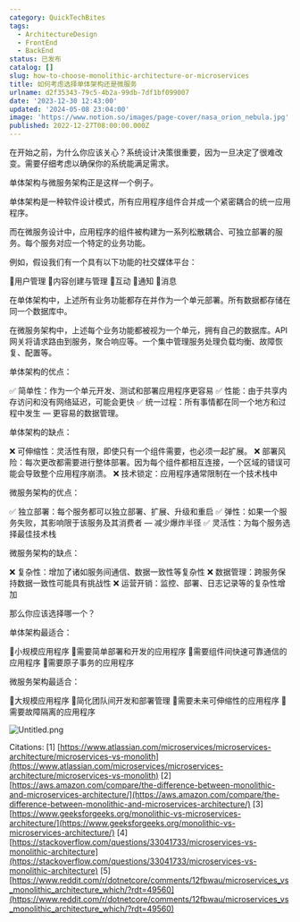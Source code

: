 ```yaml
---
category: QuickTechBites
tags:
  - ArchitectureDesign
  - FrontEnd
  - BackEnd
status: 已发布
catalog: []
slug: how-to-choose-monolithic-architecture-or-microservices
title: 如何考虑选择单体架构还是微服务
urlname: d2f35343-79c5-4b2a-99db-7df1bf099007
date: '2023-12-30 12:43:00'
updated: '2024-05-08 23:04:00'
image: 'https://www.notion.so/images/page-cover/nasa_orion_nebula.jpg'
published: 2022-12-27T08:00:00.000Z
---
```


在开始之前，为什么你应该关心？系统设计决策很重要，因为一旦决定了很难改变。需要仔细考虑以确保你的系统能满足需求。


单体架构与微服务架构正是这样一个例子。


单体架构是一种软件设计模式，所有应用程序组件合并成一个紧密耦合的统一应用程序。


而在微服务设计中，应用程序的组件被构建为一系列松散耦合、可独立部署的服务。每个服务对应一个特定的业务功能。


例如，假设我们有一个具有以下功能的社交媒体平台：


🔸用户管理
🔸内容创建与管理
🔸互动
🔸通知
🔸消息


在单体架构中，上述所有业务功能都存在并作为一个单元部署。所有数据都存储在同一个数据库中。


在微服务架构中，上述每个业务功能都被视为一个单元，拥有自己的数据库。API 网关将请求路由到服务，聚合响应等。一个集中管理服务处理负载均衡、故障恢复、配置等。


单体架构的优点：


✅ 简单性：作为一个单元开发、测试和部署应用程序更容易
✅ 性能：由于共享内存访问和没有网络延迟，可能会更快
✅ 统一过程：所有事情都在同一个地方和过程中发生 — 更容易的数据管理。


单体架构的缺点：


❌ 可伸缩性：灵活性有限，即使只有一个组件需要，也必须一起扩展。
❌ 部署风险：每次更改都需要进行整体部署。因为每个组件都相互连接，一个区域的错误可能会导致整个应用程序崩溃。
❌ 技术锁定：应用程序通常限制在一个技术栈中


微服务架构的优点：


✅ 独立部署：每个服务都可以独立部署、扩展、升级和重启
✅ 弹性：如果一个服务失败，其影响限于该服务及其消费者 — 减少爆炸半径
✅ 灵活性：为每个服务选择最佳技术栈


微服务架构的缺点：


❌ 复杂性：增加了诸如服务间通信、数据一致性等复杂性
❌ 数据管理：跨服务保持数据一致性可能具有挑战性
❌ 运营开销：监控、部署、日志记录等的复杂性增加


那么你应该选择哪一个？


单体架构最适合：


🔹小规模应用程序
🔹需要简单部署和开发的应用程序
🔹需要组件间快速可靠通信的应用程序
🔹需要原子事务的应用程序


微服务架构最适合：


🔸大规模应用程序
🔸简化团队间开发和部署管理
🔸需要未来可伸缩性的应用程序
🔸需要故障隔离的应用程序


![Untitled.png](https://prod-files-secure.s3.us-west-2.amazonaws.com/5d24fe63-e567-4804-86f9-9fdc62e13082/8d149051-cc00-4198-a3d7-e00805eb8f9e/Untitled.png?X-Amz-Algorithm=AWS4-HMAC-SHA256&X-Amz-Content-Sha256=UNSIGNED-PAYLOAD&X-Amz-Credential=ASIAZI2LB4665LPD7CW2%2F20250305%2Fus-west-2%2Fs3%2Faws4_request&X-Amz-Date=20250305T053943Z&X-Amz-Expires=3600&X-Amz-Security-Token=IQoJb3JpZ2luX2VjEMX%2F%2F%2F%2F%2F%2F%2F%2F%2F%2FwEaCXVzLXdlc3QtMiJHMEUCIQClcMbcIIY9IcS3d%2Fuzh%2F5GwLHXMaI3eNqyn8QG6RZsSQIgSdR%2FfMEi8PiLuhgBZSicIk%2Bjrqd8jNAE6HSvXblHwCYqiAQI%2Fv%2F%2F%2F%2F%2F%2F%2F%2F%2F%2FARAAGgw2Mzc0MjMxODM4MDUiDLgJu2MezzfNZWboGyrcAwPKxL8HXVgO7re9solbbNJRkVC6o3cPk6bC3c%2F8wXeNsCpXyFgVr3pJcHKtQ4t8lcZORqQFKn7KD9j9h4pVIC0Dp0HRmvwtE3gdgUsKdN3F0C%2BXJiJ0a%2FTDYGfemJ9FPSmFsLEyGxf06wvjZcgrAc7N11EMajR4ugIFN6ZwkR4SL7E2uJEBN%2FGpTtl8ZNhO9kRWQfvX3zrAqk8mN0Qa5CYJ9d5N1o731oJD8GVl%2FZV35Dm5lTiMACSZtuG%2FC5W9ojic4SghndVyceK8tiNIzpJ60LWZhB4ROpvJpdtyQvsfur3yPF%2FVFiOnBhqnHZz%2Fk%2BtSVAJUh%2BzzcfjYCA1UF5sUU%2FD6CWddGBsKtE2NBaErcpuuOypTiGcQsdvSPXVwD828FXOB31UlG5LSCADWWGtv3mNyhaAvhAiafCzWfmQnBDlvqc5IK2Gjuioq3YaIuDIj1ciLhijrsIAqgFL57FzJg2dFRB8c%2BA7GHPy5Xk2cNZdNT4Xxy0QIX8GNGQR4JJPfTKNY5XM4oFtKfjEAuHvWn3zelNUc53SpQLvPqDR%2BkJozdITqLvMToutPLMgUy9hAf3nMaBgqojS8rHde8tvzS2FzvZIEU2CQRI088BYNuuXyXY5CNv8c0SsCMLWnn74GOqUBtf9o4bNYY1qDsFmac4c%2BKNaQumIViymCU4Ql0rcw4ilhTdH1e%2F2vu8TDGll3DnY6f8OzznxRCdBdMVF99EfokKyJaMITSR6cV096gfHBDDJFaxRHO%2BwJaoi5ecvE7ycdH%2B%2FNkAicWYZwOFvh10wopFbdZ0ywbVkJMzG9ZKiBwe2X2mWwuwtrJYSz5kqRf3rMyO4kPqU8YklC6RcwGMKd7ZZg9rqK&X-Amz-Signature=535bd330af1ce16b6ae078cc98d91b1be53cccd0cdbf908336cc987098d71096&X-Amz-SignedHeaders=host&x-id=GetObject)


Citations:
[1] [https://www.atlassian.com/microservices/microservices-architecture/microservices-vs-monolith](https://www.atlassian.com/microservices/microservices-architecture/microservices-vs-monolith)
[2] [https://aws.amazon.com/compare/the-difference-between-monolithic-and-microservices-architecture/](https://aws.amazon.com/compare/the-difference-between-monolithic-and-microservices-architecture/)
[3] [https://www.geeksforgeeks.org/monolithic-vs-microservices-architecture/](https://www.geeksforgeeks.org/monolithic-vs-microservices-architecture/)
[4] [https://stackoverflow.com/questions/33041733/microservices-vs-monolithic-architecture](https://stackoverflow.com/questions/33041733/microservices-vs-monolithic-architecture)
[5] [https://www.reddit.com/r/dotnetcore/comments/12fbwau/microservices_vs_monolithic_architecture_which/?rdt=49560](https://www.reddit.com/r/dotnetcore/comments/12fbwau/microservices_vs_monolithic_architecture_which/?rdt=49560)

